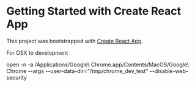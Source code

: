 # Getting Started with Create React App

This project was bootstrapped with [Create React App](https://github.com/facebook/create-react-app).

For OSX to development

open -n -a /Applications/Google\ Chrome.app/Contents/MacOS/Google\ Chrome --args --user-data-dir="/tmp/chrome_dev_test" --disable-web-security

